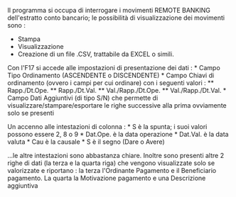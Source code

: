 Il programma si occupa di interrogare i movimenti REMOTE BANKING dell'estratto
conto bancario; le possibilità di visualizzazione dei movimenti sono : 
 - Stampa
 - Visualizzazione
 - Creazione di un file .CSV, trattabile da EXCEL o simili.

Con l'F17 si accede alle impostazioni di presentazione dei dati : 
 \* Campo Tipo Ordinamento (ASCENDENTE o DISCENDENTE)
 \* Campo Chiavi di ordinamento (ovvero i campi per cui ordinare) con i seguenti valori : 
 \*\* Rapp./Dt.Ope.
 \*\* Rapp./Dt.Val.
 \*\* Val./Rapp./Dt.Ope.
 \*\* Val./Rapp./Dt.Val.
 \* Campo Dati Aggiuntivi (di tipo S/N) che permette di visualizzare/stampare/esportare le righe successive alla prima ovviamente solo se presenti

Un accenno alle intestazioni di colonna : 
 \* S è la spunta; i suoi valori possono essere 2, 8 o 9
 \* Dat.Ope. è la data operazione
 \* Dat.Val. è la data valuta
 \* Cau è la causale
 \* S è il segno (Dare o Avere)

...le altre intestazioni sono abbastanza chiare.
Inoltre sono presenti altre 2 righe di dati (la terza e la quarta riga) che vengono visualizzate solo se valorizzate e riportano :  la terza l'Ordinante Pagamento e il Beneficiario pagamento.
La quarta la Motivazione pagamento e una Descrizione aggiuntiva
